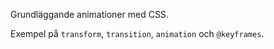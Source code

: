Grundläggande animationer med CSS.

Exempel på `transform`, `transition`, `animation` och `@keyframes`.
